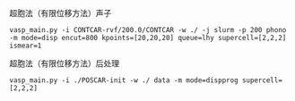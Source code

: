 超胞法（有限位移方法）声子
```shell
vasp_main.py -i CONTCAR-rvf/200.0/CONTCAR -w ./ -j slurm -p 200 phono -m mode=disp encut=800 kpoints=[20,20,20] queue=lhy supercell=[2,2,2] ismear=1
```

超胞法（有限位移方法）后处理
```shell
vasp_main.py -i ./POSCAR-init -w ./ data -m mode=dispprog supercell=[2,2,2]
```
